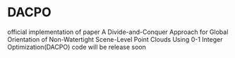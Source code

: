 # DACPO
official implementation of paper A Divide-and-Conquer Approach for Global Orientation of Non-Watertight Scene-Level Point Clouds Using 0-1 Integer Optimization(DACPO)
code will be release soon
